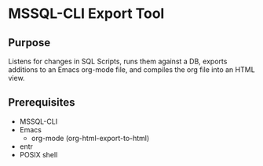 # MSSQL-CLI Export Tool

## Purpose
Listens for changes in SQL Scripts, runs them against a DB, exports additions to an Emacs org-mode file, and compiles the org file into an HTML view.

## Prerequisites
- MSSQL-CLI
- Emacs
  - org-mode (org-html-export-to-html)
- entr
- POSIX shell